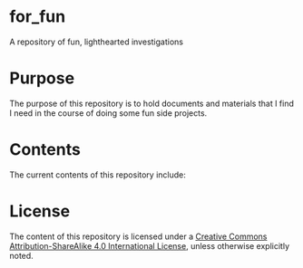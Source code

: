 # for_fun
A repository of fun, lighthearted investigations

Purpose
=========

The purpose of this repository is to hold documents and materials that
I find I need in the course of doing some fun side projects.

Contents
=========

The current contents of this repository include:


License
=======

The content of this repository is licensed under a
[Creative Commons Attribution-ShareAlike 4.0 International License](https://creativecommons.org/licenses/by-sa/4.0/),
unless otherwise explicitly noted.